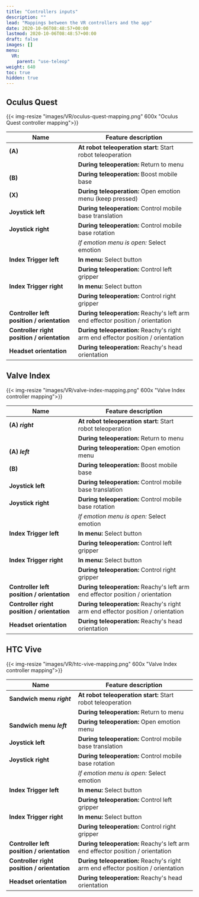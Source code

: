 ```yaml
---
title: "Controllers inputs"
description: ""
lead: "Mappings between the VR controllers and the app"
date: 2020-10-06T08:48:57+00:00
lastmod: 2020-10-06T08:48:57+00:00
draft: false
images: []
menu:
  VR:
    parent: "use-teleop"
weight: 640
toc: true
hidden: true
---
```


## Oculus Quest

{{< img-resize "images/VR/oculus-quest-mapping.png" 600x "Oculus Quest controller mapping">}}

|Name|Feature description |
|----|--------------------|
|**(A)**|**At robot teleoperation start:** Start robot teleoperation|
|       |**During teleoperation:** Return to menu|
|**(B)**|**During teleoperation:** Boost mobile base|
|**(X)**|**During teleoperation:** Open emotion menu (keep pressed)|
|**Joystick left**|**During teleoperation:** Control mobile base translation|
|**Joystick right**|**During teleoperation:** Control mobile base rotation|
|                  |*If emotion menu is open:* Select emotion|
|**Index Trigger left**|**In menu:** Select button|
|                      |**During teleoperation:** Control left gripper|
|**Index Trigger right**|**In menu:** Select button|
|                       |**During teleoperation:** Control right gripper|
|**Controller left position / orientation**|**During teleoperation:** Reachy's left arm end effector position / orientation|
|**Controller right position / orientation**|**During teleoperation:** Reachy's right arm end effector position / orientation|
|**Headset orientation**|**During teleoperation:** Reachy's head orientation|


## Valve Index

{{< img-resize "images/VR/valve-index-mapping.png" 600x "Valve Index controller mapping">}}

|Name|Feature description |
|----|--------------------|
|**(A)** ***right***|**At robot teleoperation start:** Start robot teleoperation|
|                |**During teleoperation:** Return to menu|
|**(A)** ***left***|**During teleoperation:** Open emotion menu|
|**(B)**|**During teleoperation:** Boost mobile base|
|**Joystick left**|**During teleoperation:** Control mobile base translation|
|**Joystick right**|**During teleoperation:** Control mobile base rotation|
|                  |*If emotion menu is open:* Select emotion|
|**Index Trigger left**|**In menu:** Select button|
|                      |**During teleoperation:** Control left gripper|
|**Index Trigger right**|**In menu:** Select button|
|                       |**During teleoperation:** Control right gripper|
|**Controller left position / orientation**|**During teleoperation:** Reachy's left arm end effector position / orientation|
|**Controller right position / orientation**|**During teleoperation:** Reachy's right arm end effector position / orientation|
|**Headset orientation**|**During teleoperation:** Reachy's head orientation|


## HTC Vive

{{< img-resize "images/VR/htc-vive-mapping.png" 600x "Valve Index controller mapping">}}

|Name|Feature description |
|----|--------------------|
|**Sandwich menu** ***right***|**At robot teleoperation start:** Start robot teleoperation|
|                |**During teleoperation:** Return to menu|
|**Sandwich menu** ***left***|**During teleoperation:** Open emotion menu|
|**Joystick left**|**During teleoperation:** Control mobile base translation|
|**Joystick right**|**During teleoperation:** Control mobile base rotation|
|                  |*If emotion menu is open:* Select emotion|
|**Index Trigger left**|**In menu:** Select button|
|                      |**During teleoperation:** Control left gripper|
|**Index Trigger right**|**In menu:** Select button|
|                       |**During teleoperation:** Control right gripper|
|**Controller left position / orientation**|**During teleoperation:** Reachy's left arm end effector position / orientation|
|**Controller right position / orientation**|**During teleoperation:** Reachy's right arm end effector position / orientation|
|**Headset orientation**|**During teleoperation:** Reachy's head orientation|